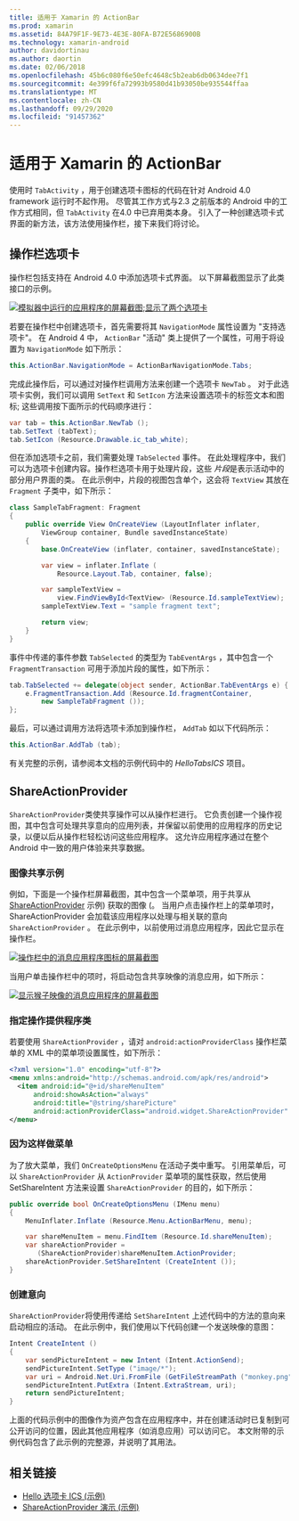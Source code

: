 ```yaml
---
title: 适用于 Xamarin 的 ActionBar
ms.prod: xamarin
ms.assetid: 84A79F1F-9E73-4E3E-80FA-B72E5686900B
ms.technology: xamarin-android
author: davidortinau
ms.author: daortin
ms.date: 02/06/2018
ms.openlocfilehash: 45b6c080f6e50efc4648c5b2eab6db0634dee7f1
ms.sourcegitcommit: 4e399f6fa72993b9580d41b93050be935544ffaa
ms.translationtype: MT
ms.contentlocale: zh-CN
ms.lasthandoff: 09/29/2020
ms.locfileid: "91457362"
---
```

# <a name="actionbar-for-xamarinandroid"></a>适用于 Xamarin 的 ActionBar

使用时 `TabActivity` ，用于创建选项卡图标的代码在针对 Android 4.0 framework 运行时不起作用。 尽管其工作方式与2.3 之前版本的 Android 中的工作方式相同，但 `TabActivity` 在4.0 中已弃用类本身。 引入了一种创建选项卡式界面的新方法，该方法使用操作栏，接下来我们将讨论。

## <a name="action-bar-tabs"></a>操作栏选项卡

操作栏包括支持在 Android 4.0 中添加选项卡式界面。
以下屏幕截图显示了此类接口的示例。

[![模拟器中运行的应用程序的屏幕截图;显示了两个选项卡](action-bar-images/25-actionbartabs.png)](action-bar-images/25-actionbartabs.png#lightbox)

若要在操作栏中创建选项卡，首先需要将其 `NavigationMode` 属性设置为 "支持选项卡"。 在 Android 4 中， `ActionBar` "活动" 类上提供了一个属性，可用于将设置为 `NavigationMode` 如下所示：

```csharp
this.ActionBar.NavigationMode = ActionBarNavigationMode.Tabs;
```

完成此操作后，可以通过对操作栏调用方法来创建一个选项卡 `NewTab` 。 对于此选项卡实例，我们可以调用 `SetText` 和 `SetIcon` 方法来设置选项卡的标签文本和图标; 这些调用按下面所示的代码顺序进行：

```csharp
var tab = this.ActionBar.NewTab ();
tab.SetText (tabText);
tab.SetIcon (Resource.Drawable.ic_tab_white);
```

但在添加选项卡之前，我们需要处理 `TabSelected` 事件。 在此处理程序中，我们可以为选项卡创建内容。操作栏选项卡用于处理片段，这些 *片段*是表示活动中的部分用户界面的类。 在此示例中，片段的视图包含单个，这会将 `TextView` 其放在 `Fragment` 子类中，如下所示：

```csharp
class SampleTabFragment: Fragment
{           
    public override View OnCreateView (LayoutInflater inflater,
        ViewGroup container, Bundle savedInstanceState)
    {
        base.OnCreateView (inflater, container, savedInstanceState);

        var view = inflater.Inflate (
            Resource.Layout.Tab, container, false);

        var sampleTextView =
            view.FindViewById<TextView> (Resource.Id.sampleTextView);            
        sampleTextView.Text = "sample fragment text";

        return view;
    }
}
```

事件中传递的事件参数 `TabSelected` 的类型为 `TabEventArgs` ，其中包含一个 `FragmentTransaction` 可用于添加片段的属性，如下所示：

```csharp
tab.TabSelected += delegate(object sender, ActionBar.TabEventArgs e) {             
    e.FragmentTransaction.Add (Resource.Id.fragmentContainer,
        new SampleTabFragment ());
};
```

最后，可以通过调用方法将选项卡添加到操作栏， `AddTab` 如以下代码所示：

```csharp
this.ActionBar.AddTab (tab);
```

有关完整的示例，请参阅本文档的示例代码中的 *HelloTabsICS* 项目。

## <a name="shareactionprovider"></a>ShareActionProvider

`ShareActionProvider`类使共享操作可以从操作栏进行。 它负责创建一个操作视图，其中包含可处理共享意向的应用列表，并保留以前使用的应用程序的历史记录，以便以后从操作栏轻松访问这些应用程序。 这允许应用程序通过在整个 Android 中一致的用户体验来共享数据。

### <a name="image-sharing-example"></a>图像共享示例

例如，下面是一个操作栏屏幕截图，其中包含一个菜单项，用于共享从 [ShareActionProvider](/samples/xamarin/monodroid-samples/shareactionproviderdemo) 示例) 获取的图像 (。 当用户点击操作栏上的菜单项时，ShareActionProvider 会加载该应用程序以处理与相关联的意向 `ShareActionProvider` 。 在此示例中，以前使用过消息应用程序，因此它显示在操作栏。

[![操作栏中的消息应用程序图标的屏幕截图](action-bar-images/09-shareactionprovider.png)](action-bar-images/09-shareactionprovider.png#lightbox)

当用户单击操作栏中的项时，将启动包含共享映像的消息应用，如下所示：

[![显示猴子映像的消息应用程序的屏幕截图](action-bar-images/10-messagewithimage.png)](action-bar-images/10-messagewithimage.png#lightbox)

### <a name="specifying-the-action-provider-class"></a>指定操作提供程序类

若要使用 `ShareActionProvider` ，请对 `android:actionProviderClass` 操作栏菜单的 XML 中的菜单项设置属性，如下所示：

```xml
<?xml version="1.0" encoding="utf-8"?>
<menu xmlns:android="http://schemas.android.com/apk/res/android">
  <item android:id="@+id/shareMenuItem"
      android:showAsAction="always"
      android:title="@string/sharePicture"
      android:actionProviderClass="android.widget.ShareActionProvider" />
</menu>
```

### <a name="inflating-the-menu"></a>因为这样做菜单

为了放大菜单，我们 `OnCreateOptionsMenu` 在活动子类中重写。 引用菜单后，可以 `ShareActionProvider` 从 `ActionProvider` 菜单项的属性获取，然后使用 SetShareIntent 方法来设置 `ShareActionProvider` 的目的，如下所示：

```csharp
public override bool OnCreateOptionsMenu (IMenu menu)
{
    MenuInflater.Inflate (Resource.Menu.ActionBarMenu, menu);       

    var shareMenuItem = menu.FindItem (Resource.Id.shareMenuItem);           
    var shareActionProvider =
       (ShareActionProvider)shareMenuItem.ActionProvider;
    shareActionProvider.SetShareIntent (CreateIntent ());
}
```

### <a name="creating-the-intent"></a>创建意向

`ShareActionProvider`将使用传递给 `SetShareIntent` 上述代码中的方法的意向来启动相应的活动。 在此示例中，我们使用以下代码创建一个发送映像的意图：

```csharp
Intent CreateIntent ()
{  
    var sendPictureIntent = new Intent (Intent.ActionSend);
    sendPictureIntent.SetType ("image/*");
    var uri = Android.Net.Uri.FromFile (GetFileStreamPath ("monkey.png"));          
    sendPictureIntent.PutExtra (Intent.ExtraStream, uri);
    return sendPictureIntent;
}
```

上面的代码示例中的图像作为资产包含在应用程序中，并在创建活动时已复制到可公开访问的位置，因此其他应用程序（如消息应用）可以访问它。 本文附带的示例代码包含了此示例的完整源，并说明了其用法。

## <a name="related-links"></a>相关链接

- [Hello 选项卡 ICS (示例) ](/samples/xamarin/monodroid-samples/hellotabsics)
- [ShareActionProvider 演示 (示例) ](/samples/xamarin/monodroid-samples/shareactionproviderdemo)
